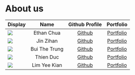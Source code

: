 # About us

Display |    Name    |              Github Profile              | Portfolio 
--------|:----------:|:----------------------------------------:|:---------:
![](https://avatars.githubusercontent.com/u/66578794?v=4&size=64) | Ethan Chua | [Github](https://github.com/rcpilot1604) | [Portfolio](https://urbanmakerkraft.com/blog)
![](https://avatars.githubusercontent.com/u/88239903?s=400&v=4) | Jin Zihan | [Github](https://github.com/jinzihan2002) | [Portfolio](https://github.com/jinzihan2002)
![](https://avatars.githubusercontent.com/u/123711939?v=4) | Bui The Trung | [Github](https://github.com/TrungBui32) | [Portfolio](docs/team/trungbui.md)
![](https://avatars.githubusercontent.com/u/142168995?v=4) | Thien Duc | [Github](https://github.com/ThienDuc3112) | [Portfolio](docs/team/thienduc.md)
![](https://nusescholars.com/wp-content/uploads/2024/01/screenshot-2023-08-22-at-17-10-39-40yeekian-e280a2_yee-kian-lim.png) | Lim Yee Kian | [Github](https://github.com/yeekian) | [Portfolio](docs/team/yeekian.md)
